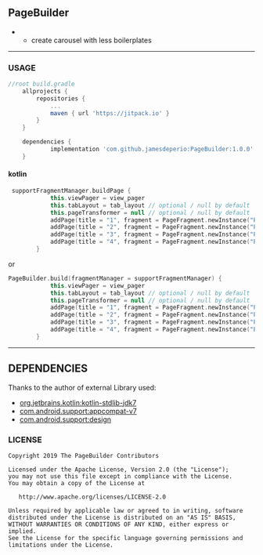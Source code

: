 ## PageBuilder
- - create carousel with less boilerplates
___
### USAGE
```gradle
//root build.gradle
	allprojects {
		repositories {
			...
			maven { url 'https://jitpack.io' }
		}
	}
```
```gradle
    dependencies {
	        implementation 'com.github.jamesdeperio:PageBuilder:1.0.0'
	}
```
#### kotlin
```kotlin
 supportFragmentManager.buildPage {
            this.viewPager = view_pager
            this.tabLayout = tab_layout // optional / null by default
            this.pageTransformer = null // optional / null by default
            addPage(title = "1", fragment = PageFragment.newInstance("PAGE 1")) //optional title 
            addPage(title = "2", fragment = PageFragment.newInstance("PAGE 2"))
            addPage(title = "3", fragment = PageFragment.newInstance("PAGE 3"))
            addPage(title = "4", fragment = PageFragment.newInstance("PAGE 4"))
        }
```
or

```kotlin
PageBuilder.build(fragmentManager = supportFragmentManager) {
            this.viewPager = view_pager
            this.tabLayout = tab_layout // optional / null by default
            this.pageTransformer = null // optional / null by default
            addPage(title = "1", fragment = PageFragment.newInstance("PAGE 1")) //optional title 
            addPage(title = "2", fragment = PageFragment.newInstance("PAGE 2"))
            addPage(title = "3", fragment = PageFragment.newInstance("PAGE 3"))
            addPage(title = "4", fragment = PageFragment.newInstance("PAGE 4"))
        }
```
___
## DEPENDENCIES
Thanks to the author of external Library used:
* [org.jetbrains.kotlin:kotlin-stdlib-jdk7](https://github.com/JetBrains/kotlin/tree/master/libraries/stdlib)
* [com.android.support:appcompat-v7](https://developer.android.com/topic/libraries/support-library/)
* [com.android.support:design](https://developer.android.com/topic/libraries/support-library/)

### LICENSE
```
Copyright 2019 The PageBuilder Contributors

Licensed under the Apache License, Version 2.0 (the "License");
you may not use this file except in compliance with the License.
You may obtain a copy of the License at

   http://www.apache.org/licenses/LICENSE-2.0

Unless required by applicable law or agreed to in writing, software
distributed under the License is distributed on an "AS IS" BASIS,
WITHOUT WARRANTIES OR CONDITIONS OF ANY KIND, either express or implied.
See the License for the specific language governing permissions and
limitations under the License.
```
